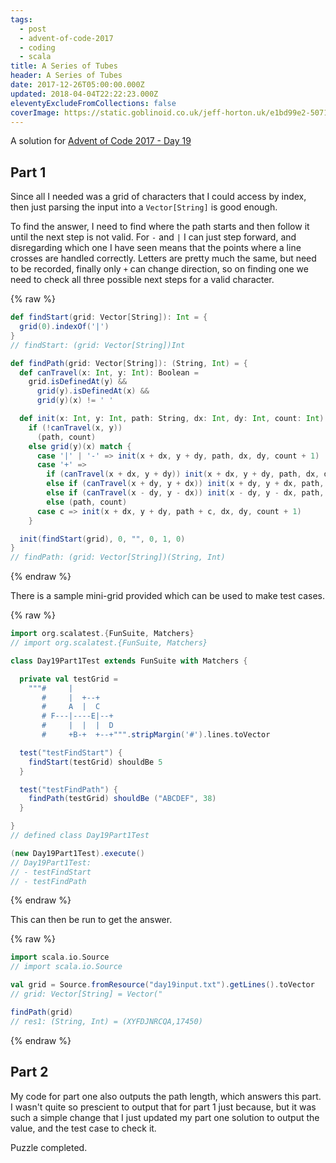 ```yaml
---
tags:
  - post
  - advent-of-code-2017
  - coding
  - scala
title: A Series of Tubes
header: A Series of Tubes
date: 2017-12-26T05:00:00.000Z
updated: 2018-04-04T22:22:23.000Z
eleventyExcludeFromCollections: false
coverImage: https://static.goblinoid.co.uk/jeff-horton.uk/e1bd99e2-5071-4d00-87ac-d3c2f5005c9c.png
---
```

A solution for [Advent of Code 2017 - Day 19](http://adventofcode.com/2017/day/19)

## Part 1

Since all I needed was a grid of characters that I could access by index, then just parsing the input into a
`Vector[String]` is good enough.

To find the answer, I need to find where the path starts and then follow it until the next step is not valid. For `-`
and `|` I can just step forward, and disregarding which one I have seen means that the points where a line crosses are
handled correctly. Letters are pretty much the same, but need to be recorded, finally only `+` can change direction, so
on finding one we need to check all three possible next steps for a valid character.


{% raw %}
```scala
def findStart(grid: Vector[String]): Int = {
  grid(0).indexOf('|')
}
// findStart: (grid: Vector[String])Int

def findPath(grid: Vector[String]): (String, Int) = {
  def canTravel(x: Int, y: Int): Boolean =
    grid.isDefinedAt(y) &&
      grid(y).isDefinedAt(x) &&
      grid(y)(x) != ' '

  def init(x: Int, y: Int, path: String, dx: Int, dy: Int, count: Int): (String, Int) =
    if (!canTravel(x, y))
      (path, count)
    else grid(y)(x) match {
      case '|' | '-' => init(x + dx, y + dy, path, dx, dy, count + 1)
      case '+' =>
        if (canTravel(x + dx, y + dy)) init(x + dx, y + dy, path, dx, dy, count + 1)
        else if (canTravel(x + dy, y + dx)) init(x + dy, y + dx, path, dy, dx, count + 1)
        else if (canTravel(x - dy, y - dx)) init(x - dy, y - dx, path, -dy, -dx, count + 1)
        else (path, count)
      case c => init(x + dx, y + dy, path + c, dx, dy, count + 1)
    }

  init(findStart(grid), 0, "", 0, 1, 0)
}
// findPath: (grid: Vector[String])(String, Int)
```
{% endraw %}

There is a sample mini-grid provided which can be used to make test cases.

{% raw %}
```scala
import org.scalatest.{FunSuite, Matchers}
// import org.scalatest.{FunSuite, Matchers}

class Day19Part1Test extends FunSuite with Matchers {

  private val testGrid =
    """#     |
       #     |  +--+
       #     A  |  C
       # F---|----E|--+
       #     |  |  |  D
       #     +B-+  +--+""".stripMargin('#').lines.toVector

  test("testFindStart") {
    findStart(testGrid) shouldBe 5
  }

  test("testFindPath") {
    findPath(testGrid) shouldBe ("ABCDEF", 38)
  }

}
// defined class Day19Part1Test

(new Day19Part1Test).execute()
// Day19Part1Test:
// - testFindStart
// - testFindPath
```
{% endraw %}

This can then be run to get the answer.

{% raw %}
```scala
import scala.io.Source
// import scala.io.Source

val grid = Source.fromResource("day19input.txt").getLines().toVector
// grid: Vector[String] = Vector("                                                                             |                                                                                                                           ", "             +-------+       +-------+   +-+                                 | +-------------------------------------------+                   +---------------+     +-+ +---------------------------+   ", "             |       |       |       |   | |                                 | |                                           |                   |               |     | | |                           |   ", " +---------------------------+       |   | +---------------------------------|-|---------+   +---------------------------------------------------------...

findPath(grid)
// res1: (String, Int) = (XYFDJNRCQA,17450)
```
{% endraw %}

## Part 2

My code for part one also outputs the path length, which answers this part. I wasn't quite so prescient to output that
for part 1 just because, but it was such a simple change that I just updated my part one solution to output the value,
and the test case to check it. 

Puzzle completed.
